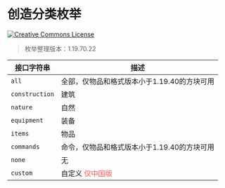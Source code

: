 # 创造分类枚举

<a rel="license" href="http://creativecommons.org/licenses/by-nc-sa/4.0/"><img alt="Creative Commons License" style="border-width:0" src="https://mirrors.creativecommons.org/presskit/buttons/80x15/svg/by-nc-sa.svg" /></a>

> 枚举整理版本：1.19.70.22

| 接口字符串     | 描述                                                         |
| -------------- | ------------------------------------------------------------ |
| `all`          | 全部，仅物品和格式版本小于1.19.40的方块可用                  |
| `construction` | 建筑                                                         |
| `nature`       | 自然                                                         |
| `equipment`    | 装备                                                         |
| `items`        | 物品                                                         |
| `commands`     | 命令，仅物品和格式版本小于1.19.40的方块可用                  |
| `none`         | 无                                                           |
| `custom`       | 自定义 <span style="color:rgb(255, 85, 85);">仅中国版</span> |